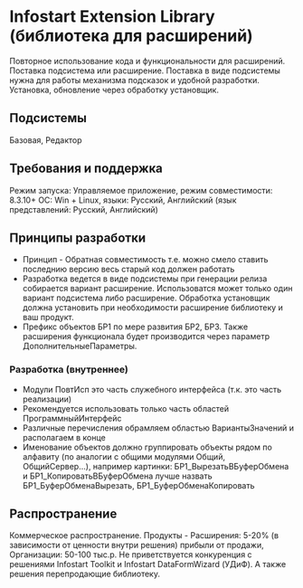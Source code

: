 # Infostart Extension Library (библиотека для расширений)
Повторное использование кода и функциональности для расширений. Поставка подсистема или расширение.
Поставка в виде подсистемы нужна для работы механизма подсказок и удобной разработки. Установка, обновление через обработку установщик.

## Подсистемы
Базовая, Редактор

## Требования и поддержка
Режим запуска: Управляемое приложение, режим совместимости: 8.3.10+
ОС: Win + Linux, языки: Русский, Английский (язык представлений: Русский, Английский)

## Принципы разработки
* Принцип - Обратная совместимость т.е. можно смело ставить последнию версию весь старый код должен работать
* Разработка ведется в виде подсистемы при генерации релиза собирается вариант расширение. Использоватся может только один вариант подсистема либо расширение.
  Обработка установщик должна установить при необходимости расширение библиотеку и ваш продукт.
* Префикс объектов БР1 по мере развития БР2, БР3. Также расширения функционала будет производится через параметр ДополнительныеПараметры.

### Разработка (внутреннее)
* Модули ПовтИсп это часть служебного интерфейса (т.к. это часть реализации)
* Рекомендуется использовать только часть областей ПрограммныйИнтерфейс
* Различные перечисления обрамляем областью ВариантыЗначений и располагаем в конце
* Именование объектов должно группировать объекты рядом по алфавиту (по аналогии с общими модулями Общий, ОбщийСервер...),
  например картинки: БР1_ВырезатьВБуферОбмена и БР1_КопироватьВБуферОбмена лучше назвать БР1_БуферОбменаВырезать, БР1_БуферОбменаКопировать

## Распространение
Коммерческое распространение. Продукты - Расширения: 5-20% (в зависимости от ценности внутри решения) прибыли от продажи, Организации: 50-100 тыс.р.
Не приветствуется конкуренция с решениями Infostart Toolkit и Infostart DataFormWizard (УДиФ). А также решения перепродающие библиотеку.


